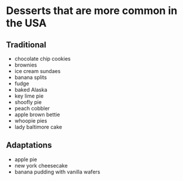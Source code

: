 # Desserts that are more common in the USA

## Traditional

- chocolate chip cookies
- brownies
- ice cream sundaes
- banana splits
- fudge
- baked Alaska
- key lime pie
- shoofly pie
- peach cobbler
- apple brown bettie
- whoopie pies
- lady baltimore cake

## Adaptations

- apple pie
- new york cheesecake
- banana pudding with vanilla wafers

